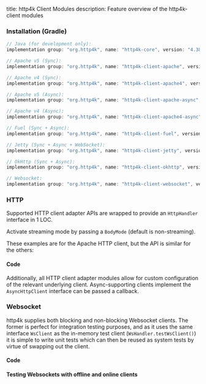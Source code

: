 title: http4k Client Modules
description: Feature overview of the http4k-client modules

### Installation (Gradle)

```groovy
// Java (for development only):
implementation group: "org.http4k", name: "http4k-core", version: "4.38.0.1"

// Apache v5 (Sync): 
implementation group: "org.http4k", name: "http4k-client-apache", version: "4.38.0.1"

// Apache v4 (Sync): 
implementation group: "org.http4k", name: "http4k-client-apache4", version: "4.38.0.1"

// Apache v5 (Async): 
implementation group: "org.http4k", name: "http4k-client-apache-async", version: "4.38.0.1"

// Apache v4 (Async): 
implementation group: "org.http4k", name: "http4k-client-apache4-async", version: "4.38.0.1"

// Fuel (Sync + Async): 
implementation group: "org.http4k", name: "http4k-client-fuel", version: "4.38.0.1"

// Jetty (Sync + Async + WebSocket): 
implementation group: "org.http4k", name: "http4k-client-jetty", version: "4.38.0.1"

// OkHttp (Sync + Async): 
implementation group: "org.http4k", name: "http4k-client-okhttp", version: "4.38.0.1"

// Websocket: 
implementation group: "org.http4k", name: "http4k-client-websocket", version: "4.38.0.1"
```

### HTTP
Supported HTTP client adapter APIs are wrapped to provide an `HttpHandler` interface in 1 LOC.

Activate streaming mode by passing a `BodyMode` (default is non-streaming).

These examples are for the Apache HTTP client, but the API is similar for the others:

#### Code [<img class="octocat"/>](https://github.com/http4k/http4k/blob/master/src/docs/guide/reference/clients/example_http.kt)

<script src="https://gist-it.appspot.com/https://github.com/http4k/http4k/blob/master/src/docs/guide/reference/clients/example_http.kt"></script>

Additionally, all HTTP client adapter modules allow for custom configuration of the relevant underlying client. Async-supporting clients implement the `AsyncHttpClient` interface can be passed a callback.

### Websocket
http4k supplies both blocking and non-blocking Websocket clients. The former is perfect for integration testing purposes, and as it uses the same interface `WsClient` as the in-memory test client (`WsHandler.testWsClient()`) it is simple to write unit tests which can then be reused as system tests by virtue of swapping out the client.

#### Code [<img class="octocat"/>](https://github.com/http4k/http4k/blob/master/src/docs/guide/reference/clients/example_websocket.kt)

<script src="https://gist-it.appspot.com/https://github.com/http4k/http4k/blob/master/src/docs/guide/reference/clients/example_websocket.kt"></script>

#### Testing Websockets with offline and online clients [<img class="octocat"/>](https://github.com/http4k/http4k/blob/master/src/docs/guide/reference/clients/TestingWebsockets.kt)

<script src="https://gist-it.appspot.com/https://github.com/http4k/http4k/blob/master/src/docs/guide/reference/clients/TestingWebsockets.kt"></script>
